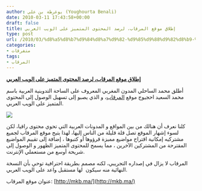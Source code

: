 ```yaml
---
author: يوغرطة بن علي (Youghourta Benali)
date: 2010-03-11 17:43:58+00:00
draft: false
title: إطلاق موقع المرقاب، لرصد المحتوى المتميز على الويب العربي
type: post
url: /2010/03/%d8%a5%d8%b7%d9%84%d8%a7%d9%82-%d9%85%d9%88%d9%82%d8%b9-%d8%a7%d9%84%d9%85%d8%b1%d9%82%d8%a7%d8%a8%d8%8c-%d9%84%d8%b1%d8%b5%d8%af-%d8%a7%d9%84%d9%85%d8%ad%d8%aa%d9%88%d9%89-%d8%a7%d9%84%d9%85%d8%aa/
categories:
- متفرقات
tags:
- المرقاب
---
```


[**إطلاق موقع المرقاب، لرصد المحتوى المتميز على الويب العربي**](http://www.it-scoop.com/2010/03/%d8%a5%d8%b7%d9%84%d8%a7%d9%82-%d9%85%d9%88%d9%82%d8%b9-%d8%a7%d9%84%d9%85%d8%b1%d9%82%d8%a7%d8%a8%d8%8c-%d9%84%d8%b1%d8%b5%d8%af-%d8%a7%d9%84%d9%85%d8%ad%d8%aa%d9%88%d9%89-%d8%a7%d9%84%d9%85%d8%aa/)


أطلق محمد الساحلي المدون المغربي المعروف على الساحة التدوينية العربية باسم محمد السعيد احجيوج موقع [المرقاب](http://mkb.ma/)، و الذي يصبو إلى تسهيل الوصول إلى المحتوى المتميز على الويب العربي.

[![](http://www.it-scoop.com/wp-content/uploads/2010/03/merkab.gif)
](http://www.it-scoop.com/2010/03/%d8%a5%d8%b7%d9%84%d8%a7%d9%82-%d9%85%d9%88%d9%82%d8%b9-%d8%a7%d9%84%d9%85%d8%b1%d9%82%d8%a7%d8%a8%d8%8c-%d9%84%d8%b1%d8%b5%d8%af-%d8%a7%d9%84%d9%85%d8%ad%d8%aa%d9%88%d9%89-%d8%a7%d9%84%d9%85%d8%aa/)

كلنا نعرف أن هنالك من بين المواقع و المدونات العربية التي تحوي محتوى راقيا، لكن لسوء إشهار الموقع تصل قلة قليلة من الناس إليها، لهذا يتيح موقع المرقاب لجميع مشتركيه إمكانية اقتراح مواضيع مميزة قرؤوها أو كتبوها ، إضافة إلى تقييم المواضيع المقترحة من المشتركين الآخرين ، مما يسمح للمحتوى المتميز الظهور و الوصول إلى شريحة أوسع من مستعملي الإنترنت.

المرقاب لا يزال في إصداره التجريبي، لكنه مصمم بطريقة احترافية توحي بأن النسخة النهائية منه سيكون  لها مستقبل واعد على الويب العربي.

عنوان موقع المرقاب: [http://mkb.ma/](http://mkb.ma/)

